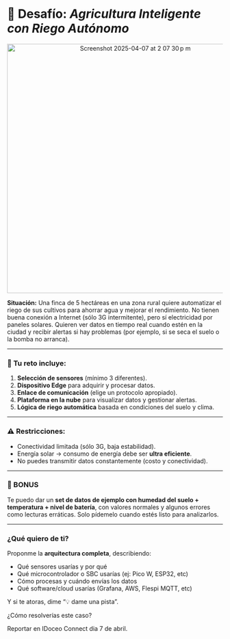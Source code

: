 

# 🌱 Desafío: *Agricultura Inteligente con Riego Autónomo*

<p align="center">
  <img width="583" alt="Screenshot 2025-04-07 at 2 07 30 p m" src="https://github.com/user-attachments/assets/6f7a10ff-6d1c-48ba-817f-fe0289e0cb8c" />
</p>

**Situación:**
Una finca de 5 hectáreas en una zona rural quiere automatizar el riego de sus cultivos para ahorrar agua y mejorar el rendimiento. No tienen buena conexión a Internet (sólo 3G intermitente), pero sí electricidad por paneles solares. Quieren ver datos en tiempo real cuando estén en la ciudad y recibir alertas si hay problemas (por ejemplo, si se seca el suelo o la bomba no arranca).

---

### 🧩 Tu reto incluye:
1. **Selección de sensores** (mínimo 3 diferentes).
2. **Dispositivo Edge** para adquirir y procesar datos.
3. **Enlace de comunicación** (elige un protocolo apropiado).
4. **Plataforma en la nube** para visualizar datos y gestionar alertas.
5. **Lógica de riego automática** basada en condiciones del suelo y clima.

---

### ⚠️ Restricciones:
- Conectividad limitada (sólo 3G, baja estabilidad).
- Energía solar → consumo de energía debe ser **ultra eficiente**.
- No puedes transmitir datos constantemente (costo y conectividad).

---

### 🎁 BONUS
Te puedo dar un **set de datos de ejemplo con humedad del suelo + temperatura + nivel de batería**, con valores normales y algunos errores como lecturas erráticas. Solo pídemelo cuando estés listo para analizarlos.

---

### ¿Qué quiero de ti?
Proponme la **arquitectura completa**, describiendo:

- Qué sensores usarías y por qué
- Qué microcontrolador o SBC usarías (ej: Pico W, ESP32, etc)
- Cómo procesas y cuándo envías los datos
- Qué software/cloud usarías (Grafana, AWS, Flespi MQTT, etc)

Y si te atoras, dime “💡 dame una pista”.

¿Cómo resolverías este caso?

Reportar en IDoceo Connect dia 7 de abril.
